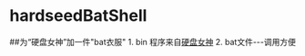 # hardseedBatShell
##为“硬盘女神”加一件"bat衣服"
    1. bin 程序来自[硬盘女神](https://github.com/yangyangwithgnu/hardseed)
    2. bat文件---调用方便
